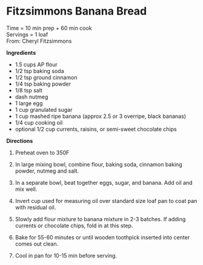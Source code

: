 Fitzsimmons Banana Bread
=====
Time = 10 min prep + 60 min cook \
Servings = 1 loaf \
From: Cheryl Fitzsimmons

**Ingredients**
- 1.5 cups AP flour
- 1/2 tsp baking soda
- 1/2 tsp ground cinnamon
- 1/4 tsp baking powder
- 1/8 tsp salt
- dash nutmeg
- 1 large egg
- 1 cup granulated sugar
- 1 cup mashed ripe banana (approx 2.5 or 3 overripe, black bananas)
- 1/4 cup cooking oil
- optional 1/2 cup currents, raisins, or semi-sweet chocolate chips

**Directions**

1. Preheat oven to 350F

2. In large mixing bowl, combine flour, baking soda, cinnamon baking powder, nutmeg and salt. 

3. In a separate bowl, beat together eggs, sugar, and banana. Add oil and mix well. 

4. Invert cup used for measuring oil over standard size loaf pan to coat pan with residual oil. 

5. Slowly add flour mixture to banana mixture in 2-3 batches. If adding currents or chocolate chips, fold in at this step. 

6. Bake for 55-60 minutes or until wooden toothpick inserted into center comes out clean. 

7. Cool in pan for 10-15 min before serving. 
